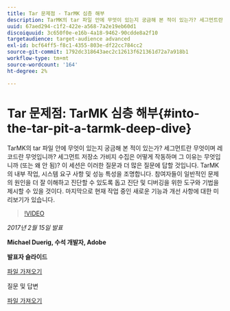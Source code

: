 ```yaml
---
title: Tar 문제점 - TarMK 심층 해부
description: TarMK의 tar 파일 안에 무엇이 있는지 궁금해 본 적이 있는가? 세그먼트란 무엇이며 레코드란 무엇입니까? 세그먼트 저장소 가비지 수집은 어떻게 작동하며 그 이유는 무엇입니까 (또는 왜 안 됨)? 이 세션은 이러한 질문과 더 많은 질문에 대한 답을 제공합니다.
uuid: 67aed294-c1f2-422e-a568-7a2e19eb60d1
discoiquuid: 3c650f0e-e16b-4a18-9462-90cdde8a2f10
targetaudience: target-audience advanced
exl-id: bcf64ff5-f8c1-4355-803e-df22cc784cc2
source-git-commit: 1792dc318643aec2c12613f621361d72a7a918b1
workflow-type: tm+mt
source-wordcount: '164'
ht-degree: 2%

---
```


# Tar 문제점: TarMK 심층 해부{#into-the-tar-pit-a-tarmk-deep-dive}

TarMK의 tar 파일 안에 무엇이 있는지 궁금해 본 적이 있는가? 세그먼트란 무엇이며 레코드란 무엇입니까? 세그먼트 저장소 가비지 수집은 어떻게 작동하며 그 이유는 무엇입니까 (또는 왜 안 됨)? 이 세션은 이러한 질문과 더 많은 질문에 답할 것입니다. TarMK의 내부 작업, 시스템 요구 사항 및 성능 특성을 조명합니다. 참여자들이 일반적인 문제의 원인을 더 잘 이해하고 진단할 수 있도록 돕고 진단 및 디버깅을 위한 도구와 기법을 제시할 수 있을 것이다. 마지막으로 현재 작업 중인 새로운 기능과 개선 사항에 대한 미리보기가 있습니다.

>[!VIDEO](https://video.tv.adobe.com/v/19138/?quality=9)

*2017년 2월 15일 발표*

**Michael Duerig, 수석 개발자, Adobe**

**발표자 슬라이드**

[파일 가져오기](assets/aem-gems-tarmk-deep-dive.pptx)

질문 및 답변

[파일 가져오기](assets/aem-gems-qandas-tarmk-deep-dive.pdf)
<!--
[Get back to the Overview](https://helpx.adobe.com/experience-manager/kt/eseminars/gems/aem-index.html)
-->
